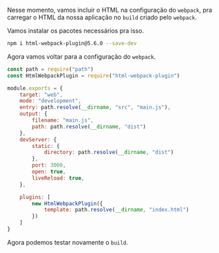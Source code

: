
Nesse momento, vamos incluir o HTML na configuração do `webpack`, pra carregar o HTML da nossa aplicação no `build` criado pelo `webpack`.

Vamos instalar os pacotes necessários pra isso.

```bash
npm i html-webpack-plugin@5.6.0 --save-dev
```


Agora vamos voltar para a configuração do `webpack`.

```js
const path = require("path")
const HtmlWebpackPlugin = require("html-webpack-plugin")

module.exports = {
	target: "web",
	mode: "development",
	entry: path.resolve(__dirname, "src", "main.js"),
	output: {
		filename: "main.js",
		path: path.resolve(__dirname, "dist")
	},
	devServer: {
		static: {
			directory: path.resolve(__dirname, "dist")
		},
		port: 3000,
		open: true,
		liveReload: true,
	},

	plugins: [
		new HtmlWebpackPlugin({
			template: path.resolve(__dirname, "index.html")
		})
	]
}
```

Agora podemos testar novamente o `build`.

